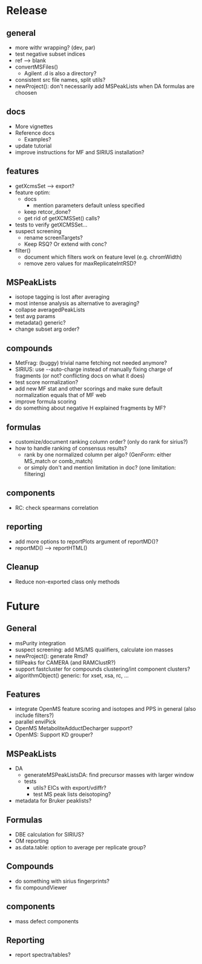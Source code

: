 # Release

## general
- more withr wrapping? (dev, par)
- test negative subset indices
- ref --> blank
- convertMSFiles()
    - Agilent .d is also a directory?
- consistent src file names, split utils?
- newProject(): don't necessarily add MSPeakLists when DA formulas are choosen


## docs
- More vignettes
- Reference docs
    - Examples?
- update tutorial
- improve instructions for MF and SIRIUS installation?


## features
- getXcmsSet --> export?
- feature optim:
    - docs
        - mention parameters default unless specified
    - keep retcor_done?
    - get rid of getXCMSSet() calls?
- tests to verify getXCMSSet...
- suspect screening
    - rename screenTargets?
    - Keep RSQ? Or extend with conc?
- filter()
    - document which filters work on feature level (e.g. chromWidth)
    - remove zero values for maxReplicateIntRSD?


## MSPeakLists
- isotope tagging is lost after averaging
- most intense analysis as alternative to averaging?
- collapse averagedPeakLists
- test avg params
- metadata() generic?
- change subset arg order?


## compounds
- MetFrag: (buggy) trivial name fetching not needed anymore?
- SIRIUS: use --auto-charge instead of manually fixing charge of fragments (or not? conflicting docs on what it does)
- test score normalization?
- add new MF stat and other scorings and make sure default normalization equals that of MF web
- improve formula scoring
- do something about negative H explained fragments by MF?


## formulas
- customize/document ranking column order? (only do rank for sirius?)
- how to handle ranking of consensus results?
    - rank by one normalized column per algo? (GenForm: either MS_match or comb_match)
    - or simply don't and mention limitation in doc? (one limitation: filtering)


## components
- RC: check spearmans correlation


## reporting
- add more options to reportPlots argument of reportMD()?
- reportMD() --> reportHTML()


## Cleanup
- Reduce non-exported class only methods


# Future

## General

- msPurity integration
- suspect screening: add MS/MS qualifiers, calculate ion masses
- newProject(): generate Rmd?
- fillPeaks for CAMERA (and RAMClustR?)
- support fastcluster for compounds clustering/int component clusters?
- algorithmObject() generic: for xset, xsa, rc, ...

## Features

- integrate OpenMS feature scoring and isotopes and PPS in general (also include filters?)
- parallel enviPick
- OpenMS MetaboliteAdductDecharger support?
- OpenMS: Support KD grouper?


## MSPeakLists

- DA
    - generateMSPeakListsDA: find precursor masses with larger window
    - tests
        - utils? EICs with export/vdiffr?
        - test MS peak lists deisotoping?
- metadata for Bruker peaklists?


## Formulas

- DBE calculation for SIRIUS?
- OM reporting
- as.data.table: option to average per replicate group?


## Compounds

- do something with sirius fingerprints?
- fix compoundViewer


## components
- mass defect components


## Reporting
- report spectra/tables?


